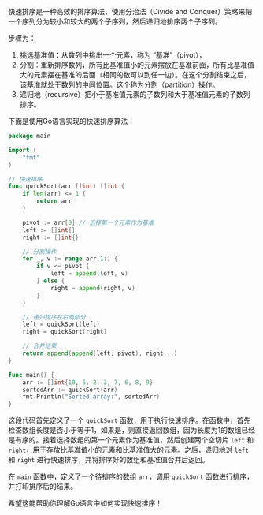 快速排序是一种高效的排序算法，使用分治法（Divide and Conquer）策略来把一个序列分为较小和较大的两个子序列，然后递归地排序两个子序列。

步骤为：
1. 挑选基准值：从数列中挑出一个元素，称为 “基准”（pivot），
2. 分割：重新排序数列，所有比基准值小的元素摆放在基准前面，所有比基准值大的元素摆在基准的后面（相同的数可以到任一边）。在这个分割结束之后，该基准就处于数列的中间位置。这个称为分割（partition）操作。
3. 递归地（recursive）把小于基准值元素的子数列和大于基准值元素的子数列排序。

下面是使用Go语言实现的快速排序算法：

```go
package main

import (
	"fmt"
)

// 快速排序
func quickSort(arr []int) []int {
	if len(arr) <= 1 {
		return arr
	}

	pivot := arr[0] // 选择第一个元素作为基准
	left := []int{}
	right := []int{}

	// 分割操作
	for _, v := range arr[1:] {
		if v <= pivot {
			left = append(left, v)
		} else {
			right = append(right, v)
		}
	}

	// 递归排序左右两部分
	left = quickSort(left)
	right = quickSort(right)

	// 合并结果
	return append(append(left, pivot), right...)
}

func main() {
	arr := []int{10, 5, 2, 3, 7, 6, 8, 9}
	sortedArr := quickSort(arr)
	fmt.Println("Sorted array:", sortedArr)
}
```

这段代码首先定义了一个 `quickSort` 函数，用于执行快速排序。在函数中，首先检查数组长度是否小于等于1，如果是，则直接返回数组，因为长度为1的数组已经是有序的。接着选择数组的第一个元素作为基准值，然后创建两个空切片 `left` 和 `right`，用于存放比基准值小的元素和比基准值大的元素。之后，递归地对 `left` 和 `right` 进行快速排序，并将排序好的数组和基准值合并后返回。

在 `main` 函数中，定义了一个待排序的数组 `arr`，调用 `quickSort` 函数进行排序，并打印排序后的结果。

希望这能帮助你理解Go语言中如何实现快速排序！
<!-- ##{"timestamp":1564657387}## -->